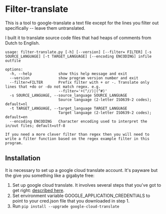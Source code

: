 # Filter-translate

This is a tool to google-translate a text file except for the lines you filter out specifically -- leave them untranslated.

I built it to translate source code files that had heaps of comments from Dutch to English.

```shell
usage: filter-translate.py [-h] [--version] [--filter= FILTER] [-s SOURCE_LANGUAGE] [-t TARGET_LANGUAGE] [--encoding ENCODING] infile outfile

options:
  -h, --help            show this help message and exit
  --version             show program version number and exit
  --filter=FILTER       Prefix filter with + or -. Translate only lines that +do or -do not match regex. e.g.
                        --filter='+(^//)|(^#)'
  -s SOURCE_LANGUAGE, --source_language SOURCE_LANGUAGE
                        Source language (2-letter ISO639-2 codes); default=nl
  -t TARGET_LANGUAGE, --target_language TARGET_LANGUAGE
                        Target language (2-letter ISO639-2 codes); default=en
  --encoding ENCODING   Character encoding used to interpret the in/out files; default=utf-8

If you need a more clever filter than regex then you will need to write a filter function based on the regex example filter in this program.
```

## Installation

It is necessary to set up a google cloud translate account. It's payware but the give you something like a gigabyte free:

1. Set up google cloud translate. It involves several steps that you've got to get right: [described here](https://cloud.google.com/translate/docs/setup).
2. Set environment variable GOOGLE_APPLICATION_CREDENTIALS to point to your cred.json file that you downloaded in step 1.
3. Run `pip install --upgrade google-cloud-translate`

